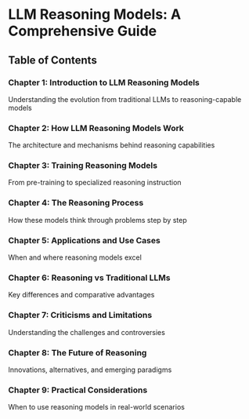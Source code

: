 # LLM Reasoning Models: A Comprehensive Guide

## Table of Contents

### Chapter 1: Introduction to LLM Reasoning Models
Understanding the evolution from traditional LLMs to reasoning-capable models

### Chapter 2: How LLM Reasoning Models Work
The architecture and mechanisms behind reasoning capabilities

### Chapter 3: Training Reasoning Models
From pre-training to specialized reasoning instruction

### Chapter 4: The Reasoning Process
How these models think through problems step by step

### Chapter 5: Applications and Use Cases
When and where reasoning models excel

### Chapter 6: Reasoning vs Traditional LLMs
Key differences and comparative advantages

### Chapter 7: Criticisms and Limitations
Understanding the challenges and controversies

### Chapter 8: The Future of Reasoning
Innovations, alternatives, and emerging paradigms

### Chapter 9: Practical Considerations
When to use reasoning models in real-world scenarios
